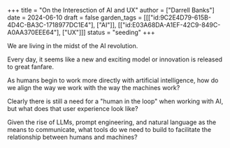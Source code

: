 +++
title = "On the Interesction of AI and UX"
author = ["Darrell Banks"]
date = 2024-06-10
draft = false
garden_tags = [[["id:9C2E4D79-615B-4D4C-BA3C-1718977DC1E4"], ["AI"]], [["id:E03A68DA-A1EF-42C9-849C-A0AA370EEE64"], ["UX"]]]
status = "seeding"
+++

We are living in the midst of the AI revolution.

Every day, it seems like a new and exciting model or innovation is released to great fanfare.

As humans begin to work more directly with artificial intelligence, how do we align the way we work
with the way the machines work?

Clearly there is still a need for a "human in the loop" when working with AI, but what does that user
experience look like?

Given the rise of LLMs, prompt engineering, and natural language as the means to communicate, what tools
do we need to build to facilitate the relationship between humans and machines?
